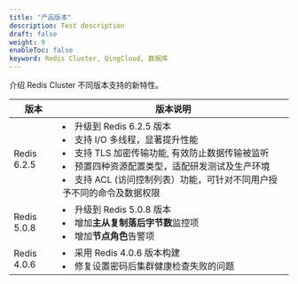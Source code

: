 ```yaml
---
title: "产品版本"
description: Test description
draft: false
weight: 9
enableToc: false
keyword: Redis Cluster, QingCloud, 数据库
---
```


介绍 Redis Cluster 不同版本支持的新特性。



| 版本        | 版本说明                                                     |
| ----------- | ------------------------------------------------------------ |
| Redis 6.2.5 | <li>升级到 Redis 6.2.5 版本</li><li>支持 I/O 多线程，显著提升性能</li><li>支持 TLS 加密传输功能, 有效防止数据传输被监听</li><li>预置四种资源配置类型，适配研发测试及生产环境</li><li>支持 ACL (访问控制列表）功能，可针对不同用户授予不同的命令及数据权限</li> |
| Redis 5.0.8 | <li>升级到 Redis 5.0.8 版本</li> <li>增加**主从复制落后字节数**监控项</li><li> 增加**节点角色**告警项</li> |
| Redis 4.0.6 | <li>采用 Redis 4.0.6 版本构建</li><li> 修复设置密码后集群健康检查失败的问题</li> |

